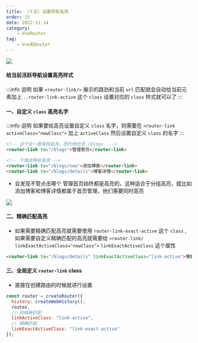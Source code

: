 ```yaml
---
title: （十五）设置导航高亮
order: 15
date: 2022-11-14
category:
    - VueRouter
tag: 
    - Vue和Router
---
```


![](https://image.zswei.xyz/img/202211142321167.png)

#### 给当前活跃导航设置高亮样式
:::info 说明
如果 `<router-link/>` 展示的路劲和当前 `url` 匹配就会自动给当前元素加上 `..router-link-active` 这个 `class` 设置对应的 `class` 样式就可以了
:::


#### 一、自定义 `class` 高亮名字
:::info 说明
如果要给高亮设置自定义 `class` 名字，则需要在 `<router-link activeClass="newClass">` 加上 `activeClass` 然后设置自定义 `class` 的名字
:::

```html
<!-- 这个会一直保持高亮，因为他包含 /blogs  -->
<router-link to="/blogs">管理首页</router-link>

<!-- 下面这种会高亮 -->
<router-link to="/blogs/new">添加博客</router-link>
<router-link to="/blogs/details">博客详情</router-link>
```
- 会发现不管点击哪个 管理首页始终都是高亮的，这种适合于分组高亮，就比如添加博客和博客详情都属于首页管理，他们需要同时高亮

![](https://image.zswei.xyz/img/202211141035428.png)

#### 二、精确匹配高亮
- 如果需要精确匹配高亮就需要使用 `router-link-exact-active` 这个 `class` , 如果需要自定义精确匹配的高亮就需要给 `<router-link/ linkExactActiveClass="newClass">` `linkExactActiveClass` 这个属性
```html
<router-link to="/blogs/details" linkExactActiveClass="link-active">博客详情</router-link>
```


#### 三、全局定义 `router-link` class
- 直接在创建路由的时候就进行设置

```js
const router = createRouter({
  history: createWebHistory(),
  routes,
  // 非精确匹配
  linkActiveClass: "link-active",
  // 精确匹配
  linkExactActiveClass: "link-exact-active"
});
```
